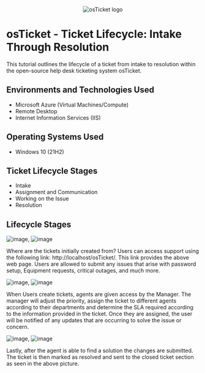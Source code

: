 <p align="center">
<img src="https://i.imgur.com/Clzj7Xs.png" alt="osTicket logo"/>
</p>

<h1>osTicket - Ticket Lifecycle: Intake Through Resolution</h1>
This tutorial outlines the lifecycle of a ticket from intake to resolution within the open-source help desk ticketing system osTicket.<br />


<h2>Environments and Technologies Used</h2>

- Microsoft Azure (Virtual Machines/Compute)
- Remote Desktop
- Internet Information Services (IIS)

<h2>Operating Systems Used </h2>

- Windows 10</b> (21H2)

<h2>Ticket Lifecycle Stages</h2>

- Intake
- Assignment and Communication
- Working on the Issue
- Resolution

<h2>Lifecycle Stages</h2>

![image](https://github.com/Annelys08/ticket-lifecycle/assets/139095349/a4337ca4-69b2-4ea6-9262-0443521c1c0e), ![image](https://github.com/Annelys08/ticket-lifecycle/assets/139095349/73a03f11-e7f5-4155-b546-0aba8b34c992)


Where are the tickets initially created from? Users can access support using the following link: http://localhost/osTicket/. This link provides the above web page. Users are allowed to submit any issues that arise with password setup, Equipment requests, critical outages, and much more.

![image](https://github.com/Annelys08/ticket-lifecycle/assets/139095349/c7864d76-a6fd-4d06-93a7-e1dfe2ae3f68), ![image](https://github.com/Annelys08/ticket-lifecycle/assets/139095349/8d68f72a-1002-4564-92f1-d67a2855a29e)


When Users create tickets, agents are given access by the Manager. The manager will adjust the priority, assign the ticket to different agents according to their departments and determine the SLA required according to the information provided in the ticket. Once they are assigned, the user will be notified of any updates that are occurring to solve the issue or concern.

![image](https://github.com/Annelys08/ticket-lifecycle/assets/139095349/a5c16dd9-3ab1-449d-9f9a-e72055ef9efa), ![image](https://github.com/Annelys08/ticket-lifecycle/assets/139095349/b8c914e1-22fa-45de-8d02-ac47a257a81e)


Lastly, after the agent is able to find a solution the changes are submitted. The ticket is then marked as resolved and sent to the closed ticket section as seen in the above picture.

